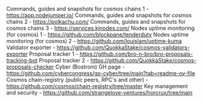 Commands, guides and snapshots for cosmos chains 1 - https://app.nodejumper.io/
Commands, guides and snapshots for cosmos chains 2 - https://polkachu.com/
Commands, guides and snapshots for cosmos chains 3 - https://services.kjnodes.com/
Nodes uptime monitoring (for cosmos) 1 - https://github.com/blockpane/tenderduty
Nodes uptime monitoring (for cosmos) 2 - https://github.com/louislam/uptime-kuma
Validator exporter - https://github.com/QuokkaStake/cosmos-validators-exporter
Proposal tracker 1 - https://github.com/bro-n-bro/bro-proposals-tracking-bot
Proposal tracker 2 - https://github.com/QuokkaStake/cosmos-proposals-checker
Cyber (Bostrom) GH page - https://github.com/cybercongress/go-cyber/tree/main?tab=readme-ov-file
Cosmos chain-registry (public peers, RPC's and other) - https://github.com/cosmos/chain-registry/tree/master
Key management and security - https://github.com/strangelove-ventures/horcrux/tree/main
